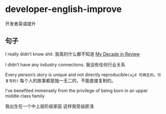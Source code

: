 
# developer-english-improve
开发者英语提升


## 句子

I really didn’t know shit. 我真的什么都不知道 [My Decade in Review](https://overreacted.io/my-decade-in-review/)

I didn’t have any industry connections. 我没有任何行业关系

Every person’s story is unique and not directly reproducible```(ajd 可再生的，可复写的)``` 每个人的故事都是独一无二的，不能直接复制的。

I’ve benefited immensely from the privilege of being born in an upper middle class family 

我出生在一个中上层阶级家庭 这样我受益匪浅
